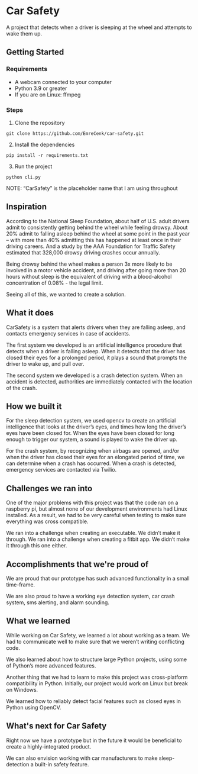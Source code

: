 # Car Safety

A project that detects when a driver is sleeping at the wheel and attempts to wake them up.

## Getting Started

### Requirements

-   A webcam connected to your computer
-   Python 3.9 or greater
-   If you are on Linux: ffmpeg

### Steps

1. Clone the repository

```
git clone https://github.com/EmreCenk/car-safety.git
```

2. Install the dependencies

```
pip install -r requirements.txt
```

3. Run the project

```
python cli.py
```

NOTE: “CarSafety” is the placeholder name that I am using throughout 
## Inspiration
According to the National Sleep Foundation, about half of U.S. adult drivers admit to consistently getting behind the wheel while feeling drowsy. About 20% admit to falling asleep behind the wheel at some point in the past year – with more than 40% admitting this has happened at least once in their driving careers. And a study by the AAA Foundation for Traffic Safety estimated that 328,000 drowsy driving crashes occur annually.

Being drowsy behind the wheel makes a person 3x more likely to be involved in a motor vehicle accident, and driving after going more than 20 hours without sleep is the equivalent of driving with a blood-alcohol concentration of 0.08% - the legal limit.

Seeing all of this, we wanted to create a solution.
## What it does
CarSafety is a system that alerts drivers when they are falling asleep, and contacts emergency services in case of accidents. 

The first system we developed is an artificial intelligence procedure that detects when a driver is falling asleep. When it detects that the driver has closed their eyes for a prolonged period, it plays a sound that prompts the driver to wake up, and pull over.

The second system we developed is a crash detection system. When an accident is detected, authorities are immediately contacted with the location of the crash.
## How we built it
For the sleep detection system, we used opencv to create an artificial intelligence that looks at the driver’s eyes, and times how long the driver’s eyes have been closed for. When the eyes have been closed for long enough to trigger our system, a sound is played to wake the driver up.

For the crash system, by recognizing when airbags are opened, and/or when the driver has closed their eyes for an elongated period of time, we can determine when a crash has occurred. When a crash is detected, emergency services are contacted via Twilio.


## Challenges we ran into
One of the major problems with this project was that the code ran on a raspberry pi, but almost none of our development environments had Linux installed. As a result, we had to be very careful when testing to make sure everything was cross compatible. 

We ran into a challenge when creating an executable. We didn’t make it through.
We ran into a challenge when creating a fitbit app. We didn’t make it through this one either.
## Accomplishments that we're proud of
We are proud that our prototype has such advanced functionality in a small time-frame. 

We are also proud to have a working eye detection system, car crash system, sms alerting, and alarm sounding.
## What we learned
While working on Car Safety, we learned a lot about working as a team. We had to communicate well to make sure that we weren’t writing conflicting code.

We also learned about how to structure large Python projects, using some of Python’s more advanced features.

Another thing that we had to learn to make this project was cross-platform compatibility in Python. Initially, our project would work on Linux but break on Windows.

We learned how to reliably detect facial features such as closed eyes in Python using OpenCV.
## What's next for Car Safety
Right now we have a prototype but in the future it would be beneficial to create a highly-integrated product.

We can also envision working with car manufacturers to make sleep-detection a built-in safety feature.
